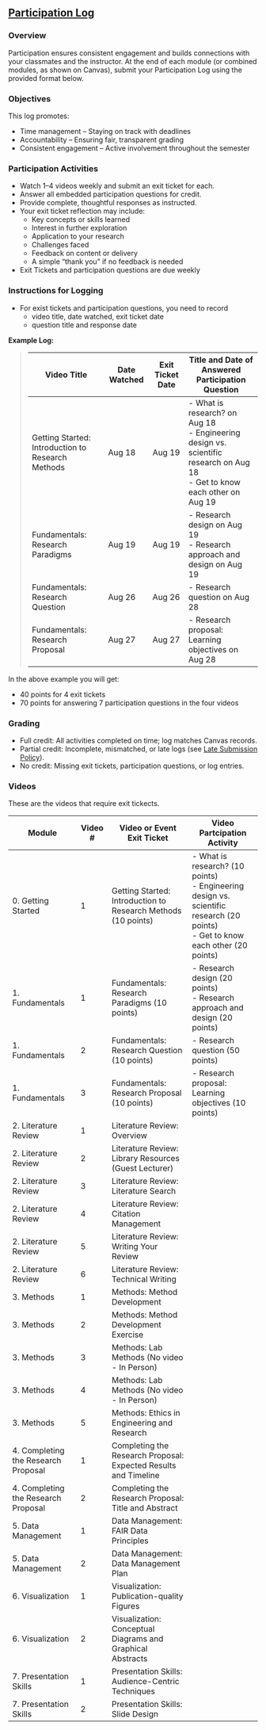 ## [Participation Log](https://aselshall.github.io/rm/hw/participation)

### Overview

Participation ensures consistent engagement and builds connections with your classmates and the instructor. At the end of each module (or combined modules, as shown on Canvas), submit your Participation Log using the provided format below.

### Objectives

This log promotes:
- Time management – Staying on track with deadlines
- Accountability – Ensuring fair, transparent grading
- Consistent engagement – Active involvement throughout the semester

### Participation Activities

- Watch 1–4 videos weekly and submit an exit ticket for each.
- Answer all embedded participation questions for credit.
- Provide complete, thoughtful responses as instructed.
- Your exit ticket reflection may include:
  - Key concepts or skills learned
  - Interest in further exploration
  - Application to your research
  - Challenges faced
  - Feedback on content or delivery
  - A simple “thank you” if no feedback is needed
- Exit Tickets and participation questions are due weekly


### Instructions for Logging
- For exist tickets and participation questions, you need to record
  - video title, date watched, exit ticket date
  - question title and response date

**Example Log:**

>| Video Title                                       | Date Watched | Exit Ticket Date | Title and Date of Answered Participation Question |
>|---------------------------------------------------|--------------|------------------|--------------------------------------------------|
>| Getting Started: Introduction to Research Methods | Aug 18       | Aug 19           | - What is research? on Aug 18 <br>- Engineering design vs. scientific research on Aug 18 <br> - Get to know each other on Aug 19 |
>| Fundamentals: Research Paradigms                  | Aug 19       | Aug 19           | - Research design on Aug 19 <br>- Research approach and design on Aug 19                                                 | 
>| Fundamentals: Research Question                  | Aug 26       | Aug 26           | - Research question on Aug 28  | 
>| Fundamentals: Research Proposal                  | Aug 27       | Aug 27           | - Research proposal: Learning objectives on Aug 28  | 
>

In the above example you will get: 
- 40 points for 4 exit tickets
- 70 points for answering 7 participation questions in the four videos


### Grading

- Full credit: All activities completed on time; log matches Canvas records.
- Partial credit: Incomplete, mismatched, or late logs (see [Late Submission Policy](https://aselshall.github.io/rm/#late-submission-policy)).
- No credit: Missing exit tickets, participation questions, or log entries.

### Videos
These are the videos that require exit tickects. 

| Module                               | Video # | Video or Event Exit Ticket                                       | Video Partcipation Activity                  |
|--------------------------------------|---------|------------------------------------------------------------------|----------------------------------------------|
| 0. Getting Started                   | 1       | Getting Started: Introduction to Research Methods (10 points)    | - What is research? (10 points)<br> - Engineering design vs. scientific research  (20 points)<br> - Get to know each other (20 points)|
| 1. Fundamentals                      | 1       | Fundamentals: Research Paradigms (10 points)                     | - Research design (20 points)<br> - Research approach and design (20 points) |
| 1. Fundamentals                      | 2       | Fundamentals: Research Question (10 points)                      | - Research question (50 points) |
| 1. Fundamentals                      | 3       | Fundamentals: Research Proposal (10 points)                      | - Research proposal: Learning objectives (10 points) |
| 2. Literature Review                 | 1       | Literature Review: Overview                                      |
| 2. Literature Review                 | 2       | Literature Review: Library Resources (Guest Lecturer)            |
| 2. Literature Review                 | 3       | Literature Review: Literature Search                             |
| 2. Literature Review                 | 4       | Literature Review: Citation Management                           |
| 2. Literature Review                 | 5       | Literature Review: Writing Your Review                           |
| 2. Literature Review                 | 6       | Literature Review: Technical Writing                             |
| 3. Methods                           | 1       | Methods: Method Development                                      |
| 3. Methods                           | 2       | Methods: Method Development Exercise                             |
| 3. Methods                           | 3       | Methods: Lab Methods (No video - In Person)                      |
| 3. Methods                           | 4       | Methods: Lab Methods (No video - In Person)                      |
| 3. Methods                           | 5       | Methods: Ethics in Engineering and Research                      |
| 4. Completing the Research Proposal  | 1       | Completing the Research Proposal: Expected Results and Timeline  |
| 4. Completing the Research Proposal  | 2       | Completing the Research Proposal: Title and Abstract             |
| 5. Data Management                   | 1       | Data Management: FAIR Data Principles                            |
| 5. Data Management                   | 2       | Data Management: Data Management Plan                            |
| 6. Visualization                     | 1       | Visualization: Publication-quality Figures                       |
| 6. Visualization                     | 2       | Visualization: Conceptual Diagrams and Graphical Abstracts       |
| 7. Presentation Skills               | 1       | Presentation Skills: Audience-Centric Techniques                 |
| 7. Presentation Skills               | 2       | Presentation Skills: Slide Design                                |
